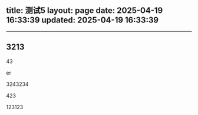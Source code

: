 title: 测试5
layout: page
date: 2025-04-19 16:33:39
updated: 2025-04-19 16:33:39
---
---
3213
---
43

er

3243234

423

123123
